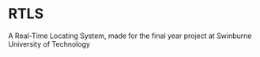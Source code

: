 # RTLS

A Real-Time Locating System, made for the final year project at Swinburne University of Technology
